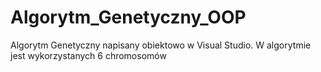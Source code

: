 # Algorytm_Genetyczny_OOP
Algorytm Genetyczny napisany obiektowo w Visual Studio. W algorytmie jest wykorzystanych 6 chromosomów
